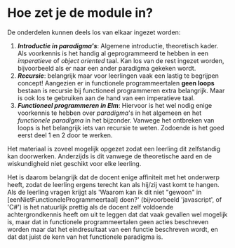 # Hoe zet je de module in?

De onderdelen kunnen deels los van elkaar ingezet worden: 
1. ***Introductie in paradigma's***: Algemene introductie, theoretisch kader. Als voorkennis is het handig al geprogrammeerd te hebben in een *imperatieve* of *object oriented* taal. Kan los van de rest ingezet worden, bijvoorbeeld als er naar een ander paradigma gekeken wordt. 
2. ***Recursie***: belangrijk maar voor leerlingen vaak een lastig te begrijpen concept! Aangezien er in functionele programmeertalen **geen loops** bestaan is recursie bij functioneel programmeren extra belangrijk. Maar is ook los te gebruiken aan de hand van een imperatieve taal. 
3. ***Functioneel programmeren in Elm***: Hiervoor is het wel nodig enige voorkennis te hebben over *paradigma*'s in het algemeen en het *functionele paradigma* in het bijzonder. Vanwege het ontbreken van loops is het belangrijk iets van recursie te weten. Zodoende is het goed eerst deel 1 en 2 door te werken. 

Het materiaal is zoveel mogelijk opgezet zodat een leerling dit zelfstandig kan doorwerken. Anderzijds is dit vanwege de theoretische aard en de wiskundigheid niet geschikt voor elke leerling. 

Het is daarom belangrijk dat de docent enige affiniteit met het onderwerp heeft, zodat de leerling ergens terecht kan als hij/zij vast komt te hangen. Als de leerling vragen krijgt als 'Waarom kan ik dit niet "gewoon" in [eenNietFunctioneleProgrammeertaal] doen?' (bijvoorbeeld 'javascript', of 'C#') is het natuurlijk prettig als de docent zelf voldoende achtergrondkennis heeft om uit te leggen dat dat vaak gevallen wel mogelijk is, maar dat in functionele programmeertalen geen acties beschreven worden maar dat het eindresultaat van een functie beschreven wordt, en dat dat juist de kern van het functionele paradigma is. 

